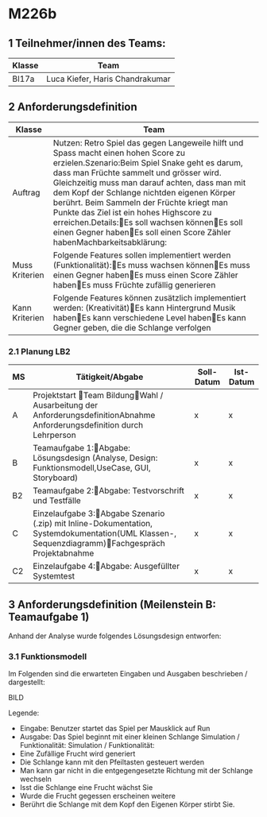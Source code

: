 # M226b


## 1 Teilnehmer/innen des Teams:
| Klasse | Team |
| ------------- | ------------- |
| BI17a  | Luca Kiefer, Haris Chandrakumar |



## 2 Anforderungsdefinition
| Klasse | Team |
| ------------- | ------------- |
| Auftrag  | Nutzen: Retro Spiel das gegen Langeweile hilft und Spass macht einen hohen Score zu erzielen.Szenario:Beim Spiel Snake geht es darum, dass man Früchte sammelt und grösser wird. Gleichzeitig muss man darauf achten, dass man mit dem Kopf der Schlange nichtden eigenen Körper berührt. Beim Sammeln der Früchte kriegt man Punkte das Ziel ist ein hohes Highscore zu erreichen.Details:Es soll wachsen könnenEs soll einen Gegner habenEs soll einen Score Zähler habenMachbarkeitsabklärung: |
| Muss Kriterien  | Folgende Features sollen implementiert werden (Funktionalität):Es muss wachsen könnenEs muss einen Gegner habenEs muss einen Score Zähler habenEs muss Früchte zufällig generieren |
| Kann Kriterien  | Folgende Features können zusätzlich implementiert werden: (Kreativität)Es kann Hintergrund Musik habenEs kann verschiedene Level habenEs kann Gegner geben, die die Schlange verfolgen |

### 2.1 Planung LB2
| MS | Tätigkeit/Abgabe | Soll-Datum | Ist-Datum |
| ------------- | ------------- | ------------- | ------------- |
| A | Projektstart Team BildungWahl / Ausarbeitung der AnforderungsdefinitionAbnahme Anforderungsdefinition durch Lehrperson | x | x |
| B | Teamaufgabe 1:Abgabe: Lösungsdesign (Analyse, Design: Funktionsmodell,UseCase, GUI, Storyboard) | x | x |
| B2 | Teamaufgabe 2:Abgabe: Testvorschrift und Testfälle | x | x |
| C | Einzelaufgabe 3:Abgabe Szenario (.zip) mit Inline-Dokumentation, Systemdokumentation(UML Klassen-, Sequenzdiagramm)Fachgespräch Projektabnahme | x | x |
| C2 | Einzelaufgabe 4:Abgabe: Ausgefüllter Systemtest | x | x |


## 3 Anforderungsdefinition (Meilenstein B: Teamaufgabe 1)
Anhand der Analyse wurde folgendes Lösungsdesign entworfen:


### 3.1 Funktionsmodell
Im Folgenden sind die erwarteten Eingaben und Ausgaben beschrieben / dargestellt:

BILD

Legende: 
* Eingabe: Benutzer startet das Spiel per Mausklick auf Run
* Ausgabe: Das Spiel beginnt mit einer kleinen Schlange
Simulation / Funktionalität:
Simulation / Funktionalität:
* Eine Zufällige Frucht wird generiert
* Die Schlange kann mit den Pfeiltasten gesteuert werden 
* Man kann gar nicht in die entgegengesetzte Richtung mit der Schlange wechseln
* Isst die Schlange eine Frucht wächst Sie
* Wurde die Frucht gegessen erscheinen weitere
* Berührt die Schlange mit dem Kopf den Eigenen Körper stirbt Sie.
